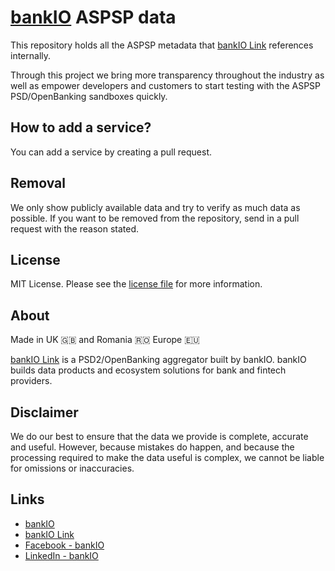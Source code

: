 # [bankIO](https://bankio.co.uk/) ASPSP data

This repository holds all the ASPSP metadata that [bankIO Link](https://bankio.co.uk/bankio-link/) references internally. 

Through this project we bring more transparency throughout the industry as well as empower developers and customers to start testing with the ASPSP PSD/OpenBanking sandboxes quickly.

## How to add a service?

You can add a service by creating a pull request.

## Removal

We only show publicly available data and try to verify as much data as possible.
If you want to be removed from the repository, send in a pull request with the reason stated.

## License

MIT License. Please see the [license file](https://github.com/bank-io/aspsp-data/blob/master/LICENSE.md) for more information.

## About

Made in UK 🇬🇧 and Romania 🇷🇴 Europe 🇪🇺

[bankIO Link](https://bankio.co.uk/bankio-link/) is a PSD2/OpenBanking aggregator built by bankIO. bankIO builds data products and ecosystem solutions for bank and fintech providers.

## Disclaimer 

We do our best to ensure that the data we provide is complete, accurate and useful. However, because mistakes do happen, and because the processing required to make the data useful is complex, we cannot be liable for omissions or inaccuracies.

## Links

* [bankIO](https://bankio.co.uk/)
* [bankIO Link](https://bankio.co.uk/bankio-link/)
* [Facebook - bankIO](https://www.facebook.com/thisisbankio)
* [LinkedIn - bankIO](https://linkedin.com/company/bankio)
